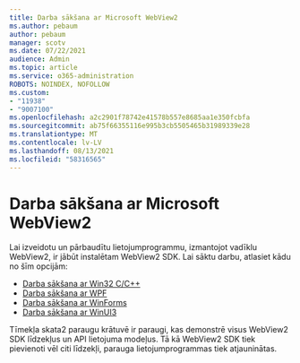 ```yaml
---
title: Darba sākšana ar Microsoft WebView2
ms.author: pebaum
author: pebaum
manager: scotv
ms.date: 07/22/2021
audience: Admin
ms.topic: article
ms.service: o365-administration
ROBOTS: NOINDEX, NOFOLLOW
ms.custom:
- "11938"
- "9007100"
ms.openlocfilehash: a2c2901f78742e41578b557e8685aa1e350fcbfa
ms.sourcegitcommit: ab75f66355116e995b3cb5505465b31989339e28
ms.translationtype: MT
ms.contentlocale: lv-LV
ms.lasthandoff: 08/13/2021
ms.locfileid: "58316565"
---
```

# <a name="get-started-with-microsoft-webview2"></a>Darba sākšana ar Microsoft WebView2

Lai izveidotu un pārbaudītu lietojumprogrammu, izmantojot vadīklu WebView2, ir jābūt instalētam WebView2 SDK. Lai sāktu darbu, atlasiet kādu no šīm opcijām:

- [Darba sākšana ar Win32 C/C++](https://docs.microsoft.com/microsoft-edge/webview2/get-started/win32)
- [Darba sākšana ar WPF](https://docs.microsoft.com/microsoft-edge/webview2/get-started/wpf)
- [Darba sākšana ar WinForms](https://docs.microsoft.com/microsoft-edge/webview2/get-started/winforms)
- [Darba sākšana ar WinUI3](https://docs.microsoft.com/microsoft-edge/webview2/get-started/winui)

Tīmekļa skata2 paraugu krātuvē ir paraugi, kas demonstrē visus WebView2 SDK līdzekļus un API lietojuma modeļus. Tā kā WebView2 SDK tiek pievienoti vēl citi līdzekļi, parauga lietojumprogrammas tiek atjauninātas.

